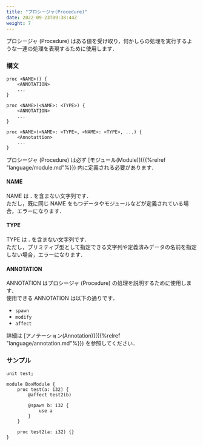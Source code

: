 ```yaml
---
title: "プロシージャ(Procedure)"
date: 2022-09-23T09:38:44Z
weight: 7
---
```


プロシージャ (Procedure) はある値を受け取り，何かしらの処理を実行するような一連の処理を表現するために使用します．  

### 構文

```text
proc <NAME>() {
    <ANNOTATION>
    ...
}

proc <NAME>(<NAME>: <TYPE>) {
    <ANNOTATION>
    ...
}

proc <NAME>(<NAME>: <TYPE>, <NAME>: <TYPE>, ...) {
    <Annotattion>
    ...
}
```

プロシージャ (Procedure) は必ず [モジュール(Module)]({{%relref "language/module.md"%}}) 内に定義される必要があります．

#### NAME

NAME は **\.** を含まない文字列です．  
ただし，既に同じ NAME をもつデータやモジュールなどが定義されている場合，エラーになります．

#### TYPE

TYPE は **\.** を含まない文字列です．  
ただし，プリミティブ型として指定できる文字列や定義済みデータの名前を指定しない場合，エラーになります．

#### ANNOTATION

ANNOTATION はプロシージャ (Procedure) の処理を説明するために使用します．  
使用できる ANNOTATION は以下の通りです．

- `spawn`
- `modify`
- `affect`

詳細は [アノテーション(Annotation)]({{%relref "language/annotation.md"%}}) を参照してください．

### サンプル

```text
unit test;

module BoxModule {
    proc test(a: i32) {
        @affect test2(b)

        @spawn b: i32 {
            use a
        }
    }

    proc test2(a: i32) {}
}
```
